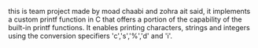 this is team project made by moad chaabi and zohra ait said, it implements a custom printf function in C that offers a portion of the capability of the built-in printf functions. It enables printing characters, strings and integers using the conversion specifiers 'c','s','%','d' and 'i'.
